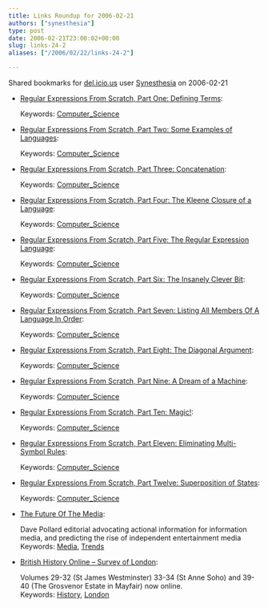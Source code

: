 ```yaml
---
title: Links Roundup for 2006-02-21
authors: ["synesthesia"]
type: post
date: 2006-02-21T23:00:02+00:00
slug: links-24-2 
aliases: ["/2006/02/22/links-24-2"]

---
```

Shared bookmarks for [del.icio.us][1] user  [Synesthesia][2] on 2006-02-21

  * [Regular Expressions From Scratch, Part One: Defining Terms][3]:
  
       
    Keywords: [Computer_Science][4]
  * [Regular Expressions From Scratch, Part Two: Some Examples of Languages][5]:
  
       
    Keywords: [Computer_Science][4]
  * [Regular Expressions From Scratch, Part Three: Concatenation][6]:
  
       
    Keywords: [Computer_Science][4]
  * [Regular Expressions From Scratch, Part Four: The Kleene Closure of a Language][7]:
  
       
    Keywords: [Computer_Science][4]
  * [Regular Expressions From Scratch, Part Five: The Regular Expression Language][8]:
  
       
    Keywords: [Computer_Science][4]
  * [Regular Expressions From Scratch, Part Six: The Insanely Clever Bit][9]:
  
       
    Keywords: [Computer_Science][4]
  * [Regular Expressions From Scratch, Part Seven: Listing All Members Of A Language In Order][10]:
  
       
    Keywords: [Computer_Science][4]
  * [Regular Expressions From Scratch, Part Eight: The Diagonal Argument][11]:
  
       
    Keywords: [Computer_Science][4]
  * [Regular Expressions From Scratch, Part Nine: A Dream of a Machine][12]:
  
       
    Keywords: [Computer_Science][4]
  * [Regular Expressions From Scratch, Part Ten: Magic!][13]:
  
       
    Keywords: [Computer_Science][4]

<!--more-->

  * [Regular Expressions From Scratch, Part Eleven: Eliminating Multi-Symbol Rules][14]:
  
       
    Keywords: [Computer_Science][4]
  * [Regular Expressions From Scratch, Part Twelve: Superposition of States][15]:
  
       
    Keywords: [Computer_Science][4]
  * [The Future Of The Media][16]:
  
    Dave Pollard editorial advocating actional information for information media, and predicting the rise of independent entertainment media   
    Keywords: [Media][17], [Trends][18]
  * [British History Online &#8211; Survey of London][19]:
  
    Volumes 29-32 (St James Westminster) 33-34 (St Anne Soho) and 39-40 (The Grosvenor Estate in Mayfair) now online.   
    Keywords: [History][20], [London][21]

 [1]: https://del.icio.us/
 [2]: https://del.icio.us/synesthesia
 [3]: https://blogs.msdn.com/ericlippert/archive/2005/11/18/493482.aspx "https://blogs.msdn.com/ericlippert/archive/2005/11/18/493482.aspx"
 [4]: https://del.icio.us/synesthesia/Computer_Science
 [5]: https://blogs.msdn.com/ericlippert/archive/2005/11/22/494633.aspx "https://blogs.msdn.com/ericlippert/archive/2005/11/22/494633.aspx"
 [6]: https://blogs.msdn.com/ericlippert/archive/2005/11/25/494645.aspx "https://blogs.msdn.com/ericlippert/archive/2005/11/25/494645.aspx"
 [7]: https://blogs.msdn.com/ericlippert/archive/2005/11/28/496289.aspx "https://blogs.msdn.com/ericlippert/archive/2005/11/28/496289.aspx"
 [8]: https://blogs.msdn.com/ericlippert/archive/2005/12/01/496290.aspx "https://blogs.msdn.com/ericlippert/archive/2005/12/01/496290.aspx"
 [9]: https://blogs.msdn.com/ericlippert/archive/2005/12/05/497610.aspx "https://blogs.msdn.com/ericlippert/archive/2005/12/05/497610.aspx"
 [10]: https://blogs.msdn.com/ericlippert/archive/2005/12/08/499573.aspx "https://blogs.msdn.com/ericlippert/archive/2005/12/08/499573.aspx"
 [11]: https://blogs.msdn.com/ericlippert/archive/2005/12/12/499587.aspx "https://blogs.msdn.com/ericlippert/archive/2005/12/12/499587.aspx"
 [12]: https://blogs.msdn.com/ericlippert/archive/2005/12/15/501683.aspx "https://blogs.msdn.com/ericlippert/archive/2005/12/15/501683.aspx"
 [13]: https://blogs.msdn.com/ericlippert/archive/2005/12/19/502866.aspx "https://blogs.msdn.com/ericlippert/archive/2005/12/19/502866.aspx"
 [14]: https://blogs.msdn.com/ericlippert/archive/2005/12/22/504393.aspx "https://blogs.msdn.com/ericlippert/archive/2005/12/22/504393.aspx"
 [15]: https://blogs.msdn.com/ericlippert/archive/2006/01/20/515471.aspx "https://blogs.msdn.com/ericlippert/archive/2006/01/20/515471.aspx"
 [16]: https://blogs.salon.com/0002007/2006/02/20.html#a1443 "https://blogs.salon.com/0002007/2006/02/20.html#a1443"
 [17]: https://del.icio.us/synesthesia/Media
 [18]: https://del.icio.us/synesthesia/Trends
 [19]: https://www.british-history.ac.uk/source.asp?gid=74 "https://www.british-history.ac.uk/source.asp?gid=74"
 [20]: https://del.icio.us/synesthesia/History
 [21]: https://del.icio.us/synesthesia/London